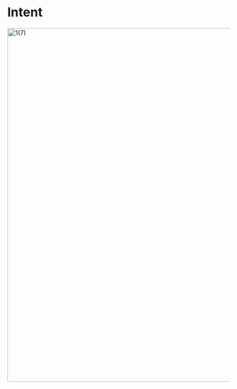# Intent
<img width="800" alt="1(7)" src="https://user-images.githubusercontent.com/123885099/234761416-13dcced1-d11c-4202-a958-5679289a426c.png">
